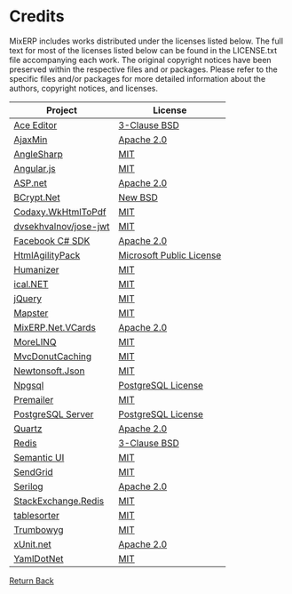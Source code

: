 # Credits

MixERP includes works distributed under the licenses listed below. The full text for most of the licenses listed below can be found in the LICENSE.txt file accompanying each work. The original copyright notices have been preserved within the respective files and or packages. Please refer to the specific files and/or packages for more detailed information about the authors, copyright notices, and licenses.

| Project                                  | License                                  |
| ---------------------------------------- | ---------------------------------------- |
| [Ace Editor](https://ace.c9.io/)         | [3-Clause BSD](https://github.com/ajaxorg/ace/blob/master/LICENSE) |
| [AjaxMin](http://ajaxmin.codeplex.com/)  | [Apache 2.0](https://ajaxmin.codeplex.com/license) |
| [AngleSharp](https://github.com/AngleSharp/AngleSharp) | [MIT](https://github.com/AngleSharp/AngleSharp/blob/master/LICENSE) |
| [Angular.js](https://angularjs.org/)     | [MIT](https://github.com/angular/angular.js/blob/master/LICENSE) |
| [ASP.net](http://asp.net)                | [Apache 2.0](http://aspnetwebstack.codeplex.com/license) |
| [BCrypt.Net](BCrypt-Official)            | [New BSD](https://bcrypt.codeplex.com/license) |
| [Codaxy.WkHtmlToPdf](https://github.com/codaxy/wkhtmltopdf) | [MIT](https://github.com/codaxy/wkhtmltopdf/blob/master/README.md) |
| [dvsekhvalnov/jose-jwt](https://github.com/dvsekhvalnov/jose-jwt) | [MIT](https://github.com/dvsekhvalnov/jose-jwt/blob/master/LICENSE) |
| [Facebook C# SDK](https://github.com/facebook-csharp-sdk/facebook-csharp-sdk) | [Apache 2.0](https://github.com/facebook-csharp-sdk/facebook-csharp-sdk/blob/master/LICENSE.txt) |
| [HtmlAgilityPack](https://htmlagilitypack.codeplex.com/) | [Microsoft Public License](https://htmlagilitypack.codeplex.com/license) |
| [Humanizer](https://github.com/Humanizr/Humanizer) | [MIT](https://github.com/Humanizr/Humanizer/blob/dev/LICENSE) |
| [ical.NET](https://github.com/rianjs/ical.net) | [MIT](https://github.com/rianjs/ical.net/blob/master/license.md) |
| [jQuery](http://jquery.com/)             | [MIT](https://github.com/jquery/jquery/blob/master/LICENSE.txt) |
| [Mapster](https://github.com/eswann/Mapster) | [MIT](https://github.com/eswann/Mapster/blob/master/LICENSE) |
| [MixERP.Net.VCards](https://github.com/mixerp/MixERP.Net.VCards) | [Apache 2.0](https://github.com/mixerp/MixERP.Net.VCards/blob/master/LICENSE.MD) |
| [MoreLINQ](https://github.com/morelinq/MoreLINQ) | [MIT](https://github.com/morelinq/MoreLINQ/blob/master/lic/corefx/LICENSE) |
| [MvcDonutCaching](https://github.com/moonpyk/mvcdonutcaching) | [MIT](https://github.com/moonpyk/mvcdonutcaching) |
| [Newtonsoft.Json](http://www.newtonsoft.com/json) | [MIT](https://github.com/JamesNK/Newtonsoft.Json/blob/master/LICENSE.md) |
| [Npgsql](http://www.npgsql.org/)         | [PostgreSQL License](https://github.com/npgsql/npgsql/blob/dev/LICENSE.txt) |
| [Premailer](https://github.com/milkshakesoftware/PreMailer.Net) | [MIT](https://github.com/milkshakesoftware/PreMailer.Net/blob/master/LICENSE) |
| [PostgreSQL Server](http://postgresql.org/) | [PostgreSQL License](https://www.postgresql.org/about/licence/) |
| [Quartz](https://www.quartz-scheduler.net/) | [Apache 2.0](https://github.com/quartznet/quartznet/blob/master/license.txt) |
| [Redis](https://redis.io/)               | [3-Clause BSD](https://redis.io/topics/license) |
| [Semantic UI](http://semantic-ui.com/)   | [MIT](https://github.com/Semantic-Org/Semantic-UI/blob/master/LICENSE.md) |
| [SendGrid](https://github.com/sendgrid/sendgrid-csharp) | [MIT](https://github.com/sendgrid/sendgrid-csharp/blob/master/LICENSE.txt) |
| [Serilog](https://serilog.net/)          | [Apache 2.0](https://github.com/serilog/serilog/blob/dev/LICENSE) |
| [StackExchange.Redis](https://github.com/StackExchange/StackExchange.Redis) | [MIT](https://github.com/StackExchange/StackExchange.Redis/blob/master/LICENSE) |
| [tablesorter](https://github.com/christianbach/tablesorter) | [MIT](https://github.com/christianbach/tablesorter/blob/master/LICENSE) |
| [Trumbowyg](https://github.com/Alex-D/Trumbowyg) | [MIT](https://github.com/Alex-D/Trumbowyg/blob/develop/LICENSE) |
| [xUnit.net](https://xunit.github.io/)    | [Apache 2.0](https://github.com/xunit/xunit/blob/master/license.txt) |
| [YamlDotNet](https://github.com/aaubry/YamlDotNet) | [MIT](https://github.com/aaubry/YamlDotNet/blob/master/LICENSE) |

[Return Back](../../README.md)
